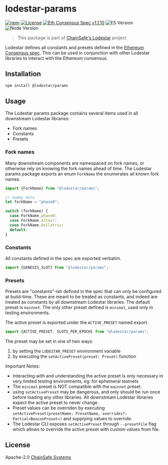 # lodestar-params

[![npm](https://img.shields.io/npm/v/@lodestar/types)](https://www.npmjs.com/package/@lodestar/types)
[![License](https://img.shields.io/badge/License-Apache%202.0-blue.svg)](https://opensource.org/licenses/Apache-2.0)
[![Eth Consensus Spec v1.1.10](https://img.shields.io/badge/ETH%20consensus--spec-1.1.10-blue)](https://github.com/ethereum/consensus-specs/releases/tag/v1.1.10)
![ES Version](https://img.shields.io/badge/ES-2020-yellow)
![Node Version](https://img.shields.io/badge/node-18.x-green)

> This package is part of [ChainSafe's Lodestar](https://lodestar.chainsafe.io) project


Lodestar defines all constants and presets defined in the [Ethereum Consensus spec](https://github.com/ethereum/consensus-specs). This can be used in conjunction with other Lodestar libraries to interact with the Ethereum consensus.

## Installation

```sh
npm install @lodestar/params
```

## Usage

The Lodestar params package contains several items used in all downstream Lodestar libraries:

- Fork names
- Constants
- Presets

### Fork names

Many downstream components are namespaced on fork names, or otherwise rely on knowing the fork names ahead of time. The Lodestar params package exports an enum `ForkName` the enumerates all known fork names.

```typescript
import {ForkName} from "@lodestar/params";

// dummy data
let forkName = "phase0";

switch (forkName) {
  case ForkName.phase0:
  case ForkName.altair:
  case ForkName.bellatrix:
  default:
}
```

### Constants

All constants defined in the spec are exported verbatim.

```typescript
import {GENESIS_SLOT} from "@lodestar/params";
```

### Presets

Presets are "constants"-ish defined in the spec that can only be configured at build-time. These are meant to be treated as constants, and indeed are treated as constants by all downstream Lodestar libraries. The default preset is `mainnet`. The only other preset defined is `minimal`, used only in testing environments.

The active preset is exported under the `ACTIVE_PRESET` named export.

```typescript
import {ACTIVE_PRESET, SLOTS_PER_EPOCH} from "@lodestar/params";
```

The preset may be set in one of two ways:

1. by setting the `LODESTAR_PRESET` environment variable
2. by executing the `setActivePreset(preset: Preset)` function

Important Notes:

- Interacting with and understanding the active preset is only necessary in very limited testing environments, eg: for ephemeral testnets
- The `minimal` preset is NOT compatible with the `mainnet` preset.
- using `setActivePreset` may be dangerous, and only should be run once before loading any other libraries. All downstream Lodestar libraries expect the active preset to never change.
- Preset values can be overriden by executing `setActivePreset(presetName: PresetName, overrides?: Partial<BeaconPreset>)` and supplying values to override.
- The Lodestar CLI exposes `setActivePreset` through `--presetFile` flag which allows to override the active preset with custom values from file.

## License

Apache-2.0 [ChainSafe Systems](https://chainsafe.io)
